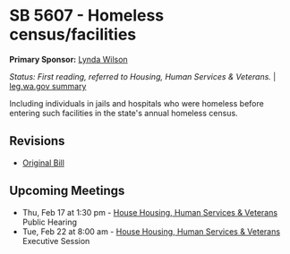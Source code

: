 # SB 5607 - Homeless census/facilities
**Primary Sponsor:** [Lynda Wilson](/person/leg/lynda.wilson.md)

*Status: First reading, referred to Housing, Human Services & Veterans.* | [leg.wa.gov summary](https://app.leg.wa.gov/billsummary?BillNumber=5607&Year=2021)

Including individuals in jails and hospitals who were homeless before entering such facilities in the state's annual homeless census.

## Revisions
* [Original Bill](1/)

## Upcoming Meetings
* Thu, Feb 17 at 1:30 pm - [House Housing, Human Services & Veterans](/house/2021-22/HHSV/) Public Hearing
* Tue, Feb 22 at 8:00 am - [House Housing, Human Services & Veterans](/house/2021-22/HHSV/) Executive Session